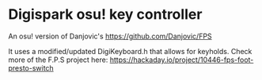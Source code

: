 # Digispark osu! key controller

An osu! version of Danjovic's https://github.com/Danjovic/FPS

It uses a modified/updated DigiKeyboard.h that allows for keyholds. Check more of the F.P.S project here: https://hackaday.io/project/10446-fps-foot-presto-switch
